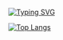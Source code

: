 [![Typing SVG](https://readme-typing-svg.herokuapp.com/?lines=Hi+There,+I'm+Fullstack+Developer)](https://git.io/typing-svg)


[![Top Langs](https://github-readme-stats.vercel.app/api/top-langs/?username=ErikCoelho)](https://github.com/anuraghazra/github-readme-stats)
